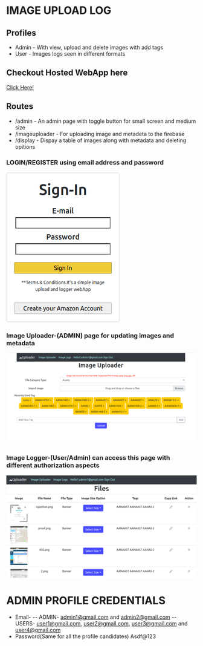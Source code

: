 # IMAGE UPLOAD LOG

## Profiles

- Admin - With view, upload and delete images with add tags
- User - Images logs seen in different formats

## Checkout Hosted WebApp here
[Click Here!](https://image-upload-and-log.web.app/)

## Routes
- /admin - An admin page with toggle button for small screen and medium size
- /imageuploader - For uploading image and metadeta to the firebase
- /display - Dispay a table of images along with metadata and deleting opitions

### LOGIN/REGISTER using email address and password
![Register/Login](login.png)

### Image Uploader-(ADMIN) page for updating images and metadata
![ImageUploader](ImageUploader.png)

### Image Logger-(User/Admin) can access this page with different authorization aspects
![ImageLogs](imageLogs.png)



# ADMIN PROFILE CREDENTIALS
- Email- 
-- ADMIN- admin1@gmail.com and admin2@gmail.com
-- USERS- user1@gmail.com, user2@gmail.com, user3@gmail.com and user4@gmail.com
- Password(Same for all the profile candidates)
  Asdf@123 
